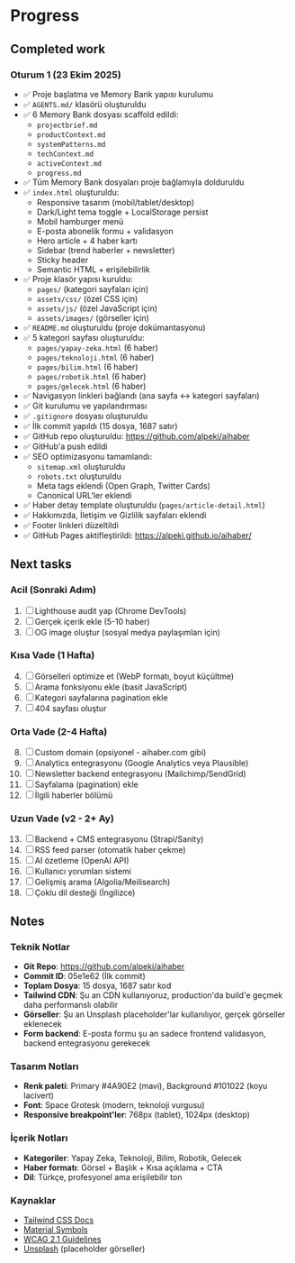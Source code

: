# Progress

## Completed work

### Oturum 1 (23 Ekim 2025)
- ✅ Proje başlatma ve Memory Bank yapısı kurulumu
- ✅ `AGENTS.md/` klasörü oluşturuldu
- ✅ 6 Memory Bank dosyası scaffold edildi:
  - `projectbrief.md`
  - `productContext.md`
  - `systemPatterns.md`
  - `techContext.md`
  - `activeContext.md`
  - `progress.md`
- ✅ Tüm Memory Bank dosyaları proje bağlamıyla dolduruldu
- ✅ `index.html` oluşturuldu:
  - Responsive tasarım (mobil/tablet/desktop)
  - Dark/Light tema toggle + LocalStorage persist
  - Mobil hamburger menü
  - E-posta abonelik formu + validasyon
  - Hero article + 4 haber kartı
  - Sidebar (trend haberler + newsletter)
  - Sticky header
  - Semantic HTML + erişilebilirlik
- ✅ Proje klasör yapısı kuruldu:
  - `pages/` (kategori sayfaları için)
  - `assets/css/` (özel CSS için)
  - `assets/js/` (özel JavaScript için)
  - `assets/images/` (görseller için)
- ✅ `README.md` oluşturuldu (proje dokümantasyonu)
- ✅ 5 kategori sayfası oluşturuldu:
  - `pages/yapay-zeka.html` (6 haber)
  - `pages/teknoloji.html` (6 haber)
  - `pages/bilim.html` (6 haber)
  - `pages/robotik.html` (6 haber)
  - `pages/gelecek.html` (6 haber)
- ✅ Navigasyon linkleri bağlandı (ana sayfa ↔ kategori sayfaları)
- ✅ Git kurulumu ve yapılandırması
- ✅ `.gitignore` dosyası oluşturuldu
- ✅ İlk commit yapıldı (15 dosya, 1687 satır)
- ✅ GitHub repo oluşturuldu: https://github.com/alpeki/aihaber
- ✅ GitHub'a push edildi
- ✅ SEO optimizasyonu tamamlandı:
  - `sitemap.xml` oluşturuldu
  - `robots.txt` oluşturuldu
  - Meta tags eklendi (Open Graph, Twitter Cards)
  - Canonical URL'ler eklendi
- ✅ Haber detay template oluşturuldu (`pages/article-detail.html`)
- ✅ Hakkımızda, İletişim ve Gizlilik sayfaları eklendi
- ✅ Footer linkleri düzeltildi
- ✅ GitHub Pages aktifleştirildi: https://alpeki.github.io/aihaber/


## Next tasks

### Acil (Sonraki Adım)
1. ☐ Lighthouse audit yap (Chrome DevTools)
2. ☐ Gerçek içerik ekle (5-10 haber)
3. ☐ OG image oluştur (sosyal medya paylaşımları için)

### Kısa Vade (1 Hafta)
4. ☐ Görselleri optimize et (WebP formatı, boyut küçültme)
5. ☐ Arama fonksiyonu ekle (basit JavaScript)
6. ☐ Kategori sayfalarına pagination ekle
7. ☐ 404 sayfası oluştur

### Orta Vade (2-4 Hafta)
8. ☐ Custom domain (opsiyonel - aihaber.com gibi)
9. ☐ Analytics entegrasyonu (Google Analytics veya Plausible)
10. ☐ Newsletter backend entegrasyonu (Mailchimp/SendGrid)
11. ☐ Sayfalama (pagination) ekle
12. ☐ İlgili haberler bölümü

### Uzun Vade (v2 - 2+ Ay)
13. ☐ Backend + CMS entegrasyonu (Strapi/Sanity)
14. ☐ RSS feed parser (otomatik haber çekme)
15. ☐ AI özetleme (OpenAI API)
16. ☐ Kullanıcı yorumları sistemi
17. ☐ Gelişmiş arama (Algolia/Meilisearch)
18. ☐ Çoklu dil desteği (İngilizce)


## Notes

### Teknik Notlar
- **Git Repo**: https://github.com/alpeki/aihaber
- **Commit ID**: 05e1e62 (İlk commit)
- **Toplam Dosya**: 15 dosya, 1687 satır kod
- **Tailwind CDN**: Şu an CDN kullanıyoruz, production'da build'e geçmek daha performanslı olabilir
- **Görseller**: Şu an Unsplash placeholder'lar kullanılıyor, gerçek görseller eklenecek
- **Form backend**: E-posta formu şu an sadece frontend validasyon, backend entegrasyonu gerekecek

### Tasarım Notları
- **Renk paleti**: Primary #4A90E2 (mavi), Background #101022 (koyu lacivert)
- **Font**: Space Grotesk (modern, teknoloji vurgusu)
- **Responsive breakpoint'ler**: 768px (tablet), 1024px (desktop)

### İçerik Notları
- **Kategoriler**: Yapay Zeka, Teknoloji, Bilim, Robotik, Gelecek
- **Haber formatı**: Görsel + Başlık + Kısa açıklama + CTA
- **Dil**: Türkçe, profesyonel ama erişilebilir ton

### Kaynaklar
- [Tailwind CSS Docs](https://tailwindcss.com/docs)
- [Material Symbols](https://fonts.google.com/icons)
- [WCAG 2.1 Guidelines](https://www.w3.org/WAI/WCAG21/quickref/)
- [Unsplash](https://unsplash.com/) (placeholder görseller)


